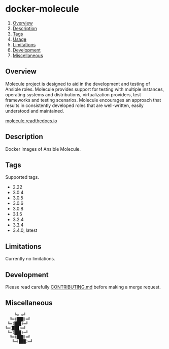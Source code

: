 # docker-molecule

1. [Overview](#overview)
1. [Description](#description)
1. [Tags](#setup)
1. [Usage](#usage)
1. [Limitations](#limitations)
1. [Development](#development)
1. [Miscellaneous](#miscellaneous)

## Overview

Molecule project is  designed to aid in the development  and testing of Ansible
roles. Molecule provides support for testing with multiple instances, operating
systems  and  distributions,  virtualization  providers,  test  frameworks  and
testing scenarios. Molecule encourages an approach that results in consistently
developed roles that are well-written, easily understood and maintained.

[molecule.readthedocs.io](https://molecule.readthedocs.io/)

## Description

Docker images of Ansible Molecule.

## Tags

Supported tags.

- 2.22
- 3.0.4
- 3.0.5
- 3.0.6
- 3.0.8
- 3.1.5
- 3.2.4
- 3.3.4
- 3.4.0, latest

## Limitations

Currently no limitations.

## Development

Please read carefully [CONTRIBUTING.md](CONTRIBUTING.md) before making a merge request.

## Miscellaneous

```text
    ╚⊙ ⊙╝
  ╚═(███)═╝
 ╚═(███)═╝
╚═(███)═╝
 ╚═(███)═╝
  ╚═(███)═╝
   ╚═(███)═╝
```

